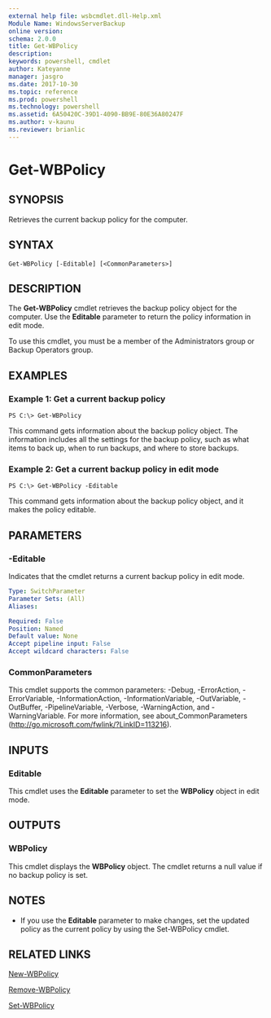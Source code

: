 ```yaml
---
external help file: wsbcmdlet.dll-Help.xml
Module Name: WindowsServerBackup
online version: 
schema: 2.0.0
title: Get-WBPolicy
description: 
keywords: powershell, cmdlet
author: Kateyanne
manager: jasgro
ms.date: 2017-10-30
ms.topic: reference
ms.prod: powershell
ms.technology: powershell
ms.assetid: 6A50420C-39D1-4090-BB9E-80E36A80247F
ms.author: v-kaunu
ms.reviewer: brianlic
---
```


# Get-WBPolicy

## SYNOPSIS
Retrieves the current backup policy for the computer.

## SYNTAX

```
Get-WBPolicy [-Editable] [<CommonParameters>]
```

## DESCRIPTION
The **Get-WBPolicy** cmdlet retrieves the backup policy object for the computer.
Use the **Editable** parameter to return the policy information in edit mode.

To use this cmdlet, you must be a member of the Administrators group or Backup Operators group.

## EXAMPLES

### Example 1: Get a current backup policy
```
PS C:\> Get-WBPolicy
```

This command gets information about the backup policy object.
The information includes all the settings for the backup policy, such as what items to back up, when to run backups, and where to store backups.

### Example 2: Get a current backup policy in edit mode
```
PS C:\> Get-WBPolicy -Editable
```

This command gets information about the backup policy object, and it makes the policy editable.

## PARAMETERS

### -Editable
Indicates that the cmdlet returns a current backup policy in edit mode.

```yaml
Type: SwitchParameter
Parameter Sets: (All)
Aliases: 

Required: False
Position: Named
Default value: None
Accept pipeline input: False
Accept wildcard characters: False
```

### CommonParameters
This cmdlet supports the common parameters: -Debug, -ErrorAction, -ErrorVariable, -InformationAction, -InformationVariable, -OutVariable, -OutBuffer, -PipelineVariable, -Verbose, -WarningAction, and -WarningVariable. For more information, see about_CommonParameters (http://go.microsoft.com/fwlink/?LinkID=113216).

## INPUTS

### Editable
This cmdlet uses the **Editable** parameter to set the **WBPolicy** object in edit mode.

## OUTPUTS

### WBPolicy
This cmdlet displays the **WBPolicy** object.
The cmdlet returns a null value if no backup policy is set.

## NOTES
* If you use the **Editable** parameter to make changes, set the updated policy as the current policy by using the Set-WBPolicy cmdlet.

## RELATED LINKS

[New-WBPolicy](./New-WBPolicy.md)

[Remove-WBPolicy](./Remove-WBPolicy.md)

[Set-WBPolicy](./Set-WBPolicy.md)

